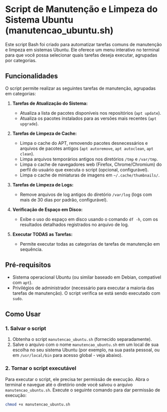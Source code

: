 # Script de Manutenção e Limpeza do Sistema Ubuntu (manutencao_ubuntu.sh)

Este script Bash foi criado para automatizar tarefas comuns de manutenção e limpeza em sistemas Ubuntu. Ele oferece um menu interativo no terminal para que você possa selecionar quais tarefas deseja executar, agrupadas por categorias.

## Funcionalidades

O script permite realizar as seguintes tarefas de manutenção, agrupadas em categorias:

1.  **Tarefas de Atualização do Sistema:**
    *   Atualiza a lista de pacotes disponíveis nos repositórios (`apt update`).
    *   Atualiza os pacotes instalados para as versões mais recentes (`apt upgrade`).

2.  **Tarefas de Limpeza de Cache:**
    *   Limpa o cache do APT, removendo pacotes desnecessários e arquivos de pacotes antigos (`apt autoremove`, `apt autoclean`, `apt clean`).
    *   Limpa arquivos temporários antigos nos diretórios `/tmp` e `/var/tmp`.
    *   Limpa o cache de navegadores web (Firefox, Chrome/Chromium) do perfil do usuário que executa o script (opcional, configurável).
    *   Limpa o cache de miniaturas de imagens em `~/.cache/thumbnails/`.

3.  **Tarefas de Limpeza de Logs:**
    *   Remove arquivos de log antigos do diretório `/var/log` (logs com mais de 30 dias por padrão, configurável).

4.  **Verificação de Espaço em Disco:**
    *   Exibe o uso do espaço em disco usando o comando `df -h`, com os resultados detalhados registrados no arquivo de log.

5.  **Executar TODAS as Tarefas:**
    *   Permite executar todas as categorias de tarefas de manutenção em sequência.

## Pré-requisitos

*   Sistema operacional Ubuntu (ou similar baseado em Debian, compatível com `apt`).
*   Privilégios de administrador (necessário para executar a maioria das tarefas de manutenção). O script verifica se está sendo executado com `sudo`.

## Como Usar

### 1. Salvar o script

1.  Obtenha o script `manutencao_ubuntu.sh` (fornecido separadamente).
2.  Salve o arquivo com o nome `manutencao_ubuntu.sh` em um local de sua escolha no seu sistema Ubuntu (por exemplo, na sua pasta pessoal, ou em `/usr/local/bin` para acesso global - veja abaixo).

### 2. Tornar o script executável

Para executar o script, ele precisa ter permissão de execução. Abra o terminal e navegue até o diretório onde você salvou o arquivo `manutencao_ubuntu.sh`. Execute o seguinte comando para dar permissão de execução:

```bash
chmod +x manutencao_ubuntu.sh
